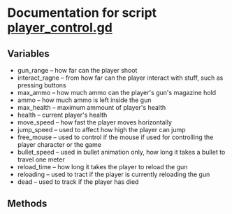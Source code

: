# Documentation for script [player_control.gd](https://github.com/Astat7/fps-game/blob/main/code/player_control.gd)
## Variables
- gun_range – how far can the player shoot
- interact_ragne – from how far can the player interact with stuff, such as pressing buttons
- max_ammo – how much ammo can the player's gun's magazine hold
- ammo – how much ammo is left inside the gun
- max_health – maximum ammount of player's health
- health – current player's health
- move_speed – how fast the player moves horizontally
- jump_speed – used to affect how high the player can jump
- free_mouse – used to control if the mouse if used for controlling the player character or the game
- bullet_speed – used in bullet animation only, how long it takes a bullet to travel one meter
- reload_time – how long it takes the player to reload the gun
- reloading – used to tract if the player is currently reloading the gun
- dead – used to track if the player has died
## Methods
